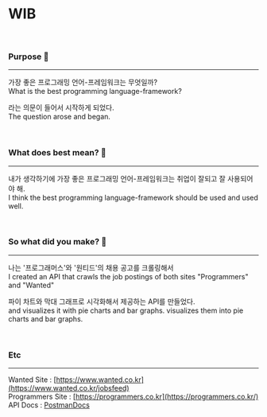 # WIB
<br>

### Purpose 🎯
---
가장 좋은 프로그래밍 언어-프레임워크는 무엇일까?<br>
What is the best programming language-framework?

라는 의문이 들어서 시작하게 되었다.<br>
The question arose and began.

<br>

### What does best mean? 📮
---
내가 생각하기에 가장 좋은 프로그래밍 언어-프레임워크는 취업이 잘되고 잘 사용되어야 해.<br>
I think the best programming language-framework should be used and used well.

<br>

### So what did you make? 🌳
---
나는 '프로그래머스'와 '원티드'의 채용 공고를 크롤링해서<br>
I created an API that crawls the job postings of both sites "Programmers" and "Wanted"

파이 차트와 막대 그래프로 시각화해서 제공하는 API를 만들었다.<br>
and visualizes it with pie charts and bar graphs.
visualizes them into pie charts and bar graphs.


<br>

### Etc
---
Wanted Site : [https://www.wanted.co.kr](https://www.wanted.co.kr/jobsfeed)<br>
Programmers Site : [https://programmers.co.kr](https://programmers.co.kr/)<br>
API Docs : [PostmanDocs](https://documenter.getpostman.com/view/20482645/2s93z3fkm6)
